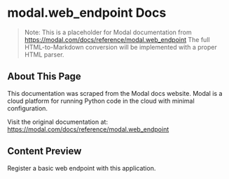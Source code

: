 # modal.web_endpoint Docs

> Note: This is a placeholder for Modal documentation from https://modal.com/docs/reference/modal.web_endpoint
> The full HTML-to-Markdown conversion will be implemented with a proper HTML parser.

## About This Page

This documentation was scraped from the Modal docs website. Modal is a cloud platform for running Python code in the cloud with minimal configuration.

Visit the original documentation at: https://modal.com/docs/reference/modal.web_endpoint

## Content Preview

Register a basic web endpoint with this application.

